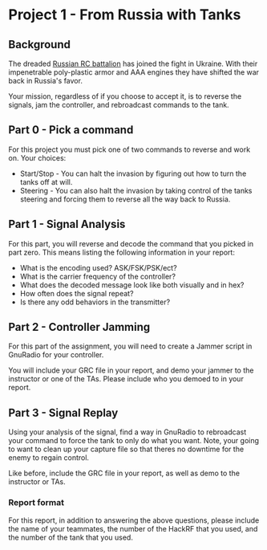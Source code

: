 # Project 1 - From Russia with Tanks

## Background

The dreaded [Russian RC battalion](https://www.amazon.com/Liberty-Imports-Fighting-Battle-Tanks/dp/B00GA97CUG) has joined the fight in Ukraine.  With their impenetrable poly-plastic armor and AAA engines they have shifted the war back in Russia's favor.  

Your mission, regardless of if you choose to accept it, is to reverse the signals, jam the controller, and rebroadcast commands to the tank.  

## Part 0 - Pick a command

For this project you must pick one of two commands to reverse and work on.  Your choices:
  * Start/Stop - You can halt the invasion by figuring out how to turn the tanks off at will.
  * Steering - You can also halt the invasion by taking control of the tanks steering and forcing them to reverse all the way back to Russia.  

## Part 1 - Signal Analysis

For this part, you will reverse and decode the command that you picked in part zero.  This means listing the following information in your report: 

 * What is the encoding used? ASK/FSK/PSK/ect?
 * What is the carrier frequency of the controller?
 * What does the decoded message look like both visually and in hex?
 * How often does the signal repeat? 
 * Is there any odd behaviors in the transmitter?

 ## Part 2 - Controller Jamming

 For this part of the assignment, you will need to create a Jammer script in GnuRadio for your controller.  

 You will include your GRC file in your report, and demo your jammer to the instructor or one of the TAs.  Please include who you demoed to in your report.  

 ## Part 3 - Signal Replay

 Using your analysis of the signal, find a way in GnuRadio to rebroadcast your command to force the tank to only do what you want.  Note, your going to want to clean up your capture file so that theres no downtime for the enemy to regain control.  

 Like before, include the GRC file in your report, as well as demo to the instructor or TAs.  


### Report format

For this report, in addition to answering the above questions, please include the name of your teammates, the number of the HackRF that you used, and the number of the tank that you used.  